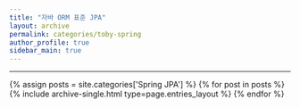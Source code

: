 ```yaml
---
title: "자바 ORM 표준 JPA"
layout: archive
permalink: categories/toby-spring
author_profile: true
sidebar_main: true
---
```


***

{% assign posts = site.categories['Spring JPA'] %}
{% for post in posts %} {% include archive-single.html type=page.entries_layout %} {% endfor %}
